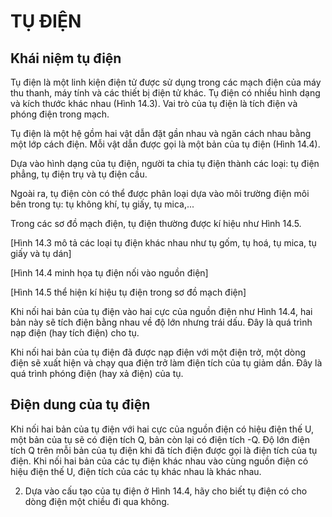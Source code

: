 # TỤ ĐIỆN

## Khái niệm tụ điện

Tụ điện là một linh kiện điện tử được sử dụng trong các mạch điện của máy thu thanh, máy tính và các thiết bị điện tử khác. Tụ điện có nhiều hình dạng và kích thước khác nhau (Hình 14.3). Vai trò của tụ điện là tích điện và phóng điện trong mạch.

Tụ điện là một hệ gồm hai vật dẫn đặt gần nhau và ngăn cách nhau bằng một lớp cách điện. Mỗi vật dẫn được gọi là một bản của tụ điện (Hình 14.4).

Dựa vào hình dạng của tụ điện, người ta chia tụ điện thành các loại: tụ điện phẳng, tụ điện trụ và tụ điện cầu.

Ngoài ra, tụ điện còn có thể được phân loại dựa vào môi trường điện môi bên trong tụ: tụ không khí, tụ giấy, tụ mica,...

Trong các sơ đồ mạch điện, tụ điện thường được kí hiệu như Hình 14.5.

[Hình 14.3 mô tả các loại tụ điện khác nhau như tụ gốm, tụ hoá, tụ mica, tụ giấy và tụ dán]

[Hình 14.4 minh họa tụ điện nối vào nguồn điện]

[Hình 14.5 thể hiện kí hiệu tụ điện trong sơ đồ mạch điện]

Khi nối hai bản của tụ điện vào hai cực của nguồn điện như Hình 14.4, hai bản này sẽ tích điện bằng nhau về độ lớn nhưng trái dấu. Đây là quá trình nạp điện (hay tích điện) cho tụ.

Khi nối hai bản của tụ điện đã được nạp điện với một điện trở, một dòng điện sẽ xuất hiện và chạy qua điện trở làm điện tích của tụ giảm dần. Đây là quá trình phóng điện (hay xả điện) của tụ.

## Điện dung của tụ điện

Khi nối hai bản của tụ điện với hai cực của nguồn điện có hiệu điện thế U, một bản của tụ sẽ có điện tích Q, bản còn lại có điện tích -Q. Độ lớn điện tích Q trên mỗi bản của tụ điện khi đã tích điện được gọi là điện tích của tụ điện. Khi nối hai bản của các tụ điện khác nhau vào cùng nguồn điện có hiệu điện thế U, điện tích của các tụ khác nhau là khác nhau.

2. Dựa vào cấu tạo của tụ điện ở Hình 14.4, hãy cho biết tụ điện có cho dòng điện một chiều đi qua không.